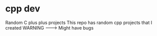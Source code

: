 # cpp dev
 Random C plus plus projects 
This repo has random cpp projects that I created 
WARNING ---> Might have bugs